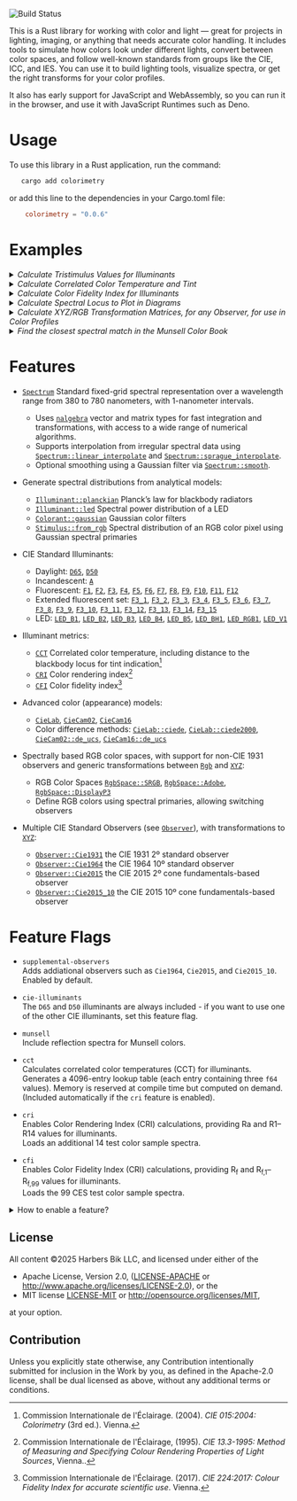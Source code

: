 
![Build Status](https://github.com/harbik/colorimetry/actions/workflows/build-and-test.yml/badge.svg)

This is a Rust library for working with color and light — great for projects in lighting, imaging, or anything that needs accurate color handling.
It includes tools to simulate how colors look under different lights, convert between color spaces, and follow well-known standards from groups like the CIE, ICC, and IES.
You can use it to build lighting tools, visualize spectra, or get the right transforms for your color profiles.

It also has early support for JavaScript and WebAssembly, so you can run it in the browser, and use it with JavaScript Runtimes such as Deno.

# Usage
To use this library in a Rust application, run the command:
 ```bash
    cargo add colorimetry
```
or add this line to the dependencies in your Cargo.toml file:
```toml
    colorimetry = "0.0.6"
```

# Examples
<details>
<summary><i>Calculate Tristimulus Values for Illuminants</i></summary>

This example calculates the XYZ tristimulus values of the D65 illuminant for both the CIE 1931 2º standard observer and the CIE 2015 10º observer.

```rust
    use colorimetry::prelude::*;
    use colorimetry::illuminant::D65;
    use approx::assert_abs_diff_eq as check;

    // D65 Tristimulus values, using the CIE1931 standard observer by default
    let xyz_d65 = D65.xyz(None).set_illuminance(100.0);

    let [x, y, z] = xyz_d65.values();
    check!([x, y, z].as_ref(), [95.04, 100.0, 108.86].as_ref(),  epsilon = 5E-3);

    # #[cfg(feature = "supplemental-observers")]
    # {
    // D65 Tristimulus values using the CIE2015 10º observer
    // This requires the `supplemental-observers` feature (enabled by default)
    let xyz_d65_10 = D65
        .xyz(Some(Observer::Cie2015_10))
        .set_illuminance(100.0);

    let [x_10, y_10, z_10] = xyz_d65_10.values();
    check!([x_10, y_10, z_10].as_ref(), [94.72, 100.0, 107.143].as_ref(), epsilon = 5E-3);
    # }
```
</details>

<details>
<summary><i>Calculate Correlated Color Temperature and Tint</i></summary>

The correlated color temperature (CCT) of an illuminant, typically expressed in kelvin (K),
describes whether a light source appears warm (low CCT) or cool (high CCT). It is a key parameter
for characterizing the visual appearance of white light .
This example calculates both the correlated color temperature and the deviation from the Planckian
locus, often referred to as the tint.

```rust
    use colorimetry::prelude::*;
    # #[cfg(feature="cie-illuminants")]
    use colorimetry::illuminant::A;
    use approx::assert_abs_diff_eq as check;

    // Calculate CCT and Duv for the A illuminant
    // Requires `cct`, and `cie-illuminants` features
    # #[cfg(all(feature="cct", feature="cie-illuminants"))]
    let [cct, duv] = A.cct().unwrap().values();
    # #[cfg(all(feature="cct", feature="cie-illuminants"))]
    check!([cct, duv].as_ref(), [2855.4977, 0.0].as_ref(),  epsilon = 5E-4);
```
</details>

<details>
<summary><i>Calculate Color Fidelity Index for Illuminants</i></summary>

The CIE has announced that the Color Fidelity Index (CFI) will replace the Color Rendering Index
(CRI) as the standard metric for evaluating color rendering. Both indices aim to quantify how
accurately a light source reproduces the colors of illuminated objects. However, the CFI offers a
significant improvement in accuracy by using 99 reference color samples and more advanced color
difference metrics, compared to the CRI’s use of only 8 samples.
Below is an example calculation of the general Color Fidelity Index for the CIE F2 illuminant:

```rust
    use colorimetry::prelude::*;
    # #[cfg(feature = "cie-illuminants")]
    use colorimetry::illuminant::F2;
    use approx::assert_abs_diff_eq as check;

    # #[cfg(all(feature = "cfi", feature = "cie-illuminants"))]
    # {
    // Calculate the Color Fidelity Index of the CIE F2 standard illuminant
    // Requires `cfi`, and `cie-illuminants` features
    let cf_f2 = F2.cfi().unwrap();
    let cf = cf_f2.general_color_fidelity_index();
    check!(cf, 70.3,  epsilon = 1E-1);
    # }
```
</details>

<details>

<summary><i>Calculate Spectral Locus to Plot in Diagrams</i></summary>

The spectral locus is the boundary in a chromaticity diagram that encloses all perceivable,
physically realizable colors. Due to its shape, it is sometimes informally referred to as the
"horseshoe."
Below, we compute the chromaticity coordinates that define the spectral locus.

```rust
    use colorimetry::observer::Observer::Cie1931;
    let mut locus = Vec::new();
    let wavelength_range = Cie1931.spectral_locus_wavelength_range();
    for wavelength in wavelength_range {
        // unwrap OK because nm is in range
        let xyz = Cie1931.xyz_at_wavelength(wavelength).unwrap();
        let chromaticity = xyz.chromaticity();
        locus.push([wavelength as f64, chromaticity.x(), chromaticity.y()]);
    }
    println!("{locus:?}");
```
</details>

<details>
<summary><i>Calculate XYZ/RGB Transformation Matrices, for any Observer, for use in Color Profiles</i></summary>
This is usually done with the CIE 1931 Standard Observer, but this library supports any observer—as long as both the color space and the data use the same one.  
Instead of fixed XYZ values, it computes conversions from the spectral definitions of the primaries to be able to do so.
Here, we compute transformation matrices for the `DisplayP3` color space using both the `Cie1931` and `Cie2015` observers.  

```rust
    use approx::assert_abs_diff_eq as check;
    use colorimetry::observer::Observer;
    use colorimetry::rgb::RgbSpace::DisplayP3;

    let xyz2rgb_31 = Observer::Cie1931.xyz2rgb(DisplayP3);
    let want31 = nalgebra::Matrix3::new(
         2.4933, -0.9313,	-0.4027,
        -0.8298,  1.7629,	 0.0236,
         0.0355, -0.076,	 0.9574
    );
    check!(xyz2rgb_31, want31, epsilon=5E-4);

    let rgb2xyz_31 = Observer::Cie1931.rgb2xyz(DisplayP3);
    let want31inv = nalgebra::Matrix3::new(
        0.4866, 0.2656, 0.1981,
        0.2291, 0.6917, 0.0792,
        0.0001, 0.0451, 1.0433,

    );
    check!(rgb2xyz_31, want31inv, epsilon=5E-4);
    # #[cfg(feature = "supplemental-observers")]
    # {
    // requires `supplemental-observers` 
    use colorimetry::observer::Observer::Cie2015;

    let xyz2rgb_15 = Cie2015.xyz2rgb(DisplayP3);
    let want15 = nalgebra::Matrix3::new(
        2.5258,  -1.0009,	-0.3649,
        -0.9006,   1.8546,	-0.0011,
        0.0279,  -0.0574,	 0.95874
    );
    check!(xyz2rgb_15, want15, epsilon=5E-4);
    # }
```
</details>

<details>
<summary><i>Find the closest spectral match in the Munsell Color Book</i></summary>

This example finds the best matching color in the Munsell Color Book for a given sample—in this case, the R9 test color used in the CRI color rendering method.
It uses the `CieCam16::de_ucs` color difference metric and the `Cie2015_10` standard observer to calculate perceptual similarity.

The closest match identified is Munsell "5R 5/14", a vivid red hue, with a color difference of just 3 ΔE.  
In practical terms, a ΔE of 3 is considered a close match—just at the threshold where most observers might start to notice a difference under controlled viewing conditions.

```rust
    # #[cfg(all(feature= "cri", feature = "supplemental-observers", feature = "munsell"))]
    # {
    use approx::assert_abs_diff_eq as check;
    use colorimetry::observer::Observer::Cie2015_10;
    use colorimetry::colorant::MunsellMattCollection;
    use colorimetry::colorant::TCS;

    let cri_r9 = &TCS[8];
    let (key, delta_e) = MunsellMattCollection::match_ciecam16(
        cri_r9,
        None,
        None,
        Some(Cie2015_10),
    )
    .unwrap();
    assert_eq!(key, "5R4/14");
    check!(delta_e, 3.0, epsilon = 5e-2);
    # }
```
</details>

# Features

- [`Spectrum`] Standard fixed-grid spectral representation over a wavelength range from 380 to 780 nanometers, with 1-nanometer intervals.  
  - Uses [`nalgebra`] vector and matrix types for fast integration and transformations, with access to a wide range of numerical algorithms.  
  - Supports interpolation from irregular spectral data using [`Spectrum::linear_interpolate`] and [`Spectrum::sprague_interpolate`].  
  - Optional smoothing using a Gaussian filter via [`Spectrum::smooth`].

- Generate spectral distributions from analytical models:  
  - [`Illuminant::planckian`] Planck’s law for blackbody radiators  
  - [`Illuminant::led`] Spectral power distribution of a LED  
  - [`Colorant::gaussian`] Gaussian color filters  
  - [`Stimulus::from_rgb`] Spectral distribution of an RGB color pixel using Gaussian spectral primaries

- CIE Standard Illuminants:  
  - Daylight: [`D65`], [`D50`]  
  - Incandescent: [`A`]  
  - Fluorescent: [`F1`], [`F2`], [`F3`], [`F4`], [`F5`], [`F6`], [`F7`], [`F8`], [`F9`], [`F10`], [`F11`], [`F12`]  
  - Extended fluorescent set: [`F3_1`], [`F3_2`], [`F3_3`], [`F3_4`], [`F3_5`], [`F3_6`], [`F3_7`], [`F3_8`], [`F3_9`], [`F3_10`], [`F3_11`], [`F3_12`], [`F3_13`], [`F3_14`], [`F3_15`]  
  - LED: [`LED_B1`], [`LED_B2`], [`LED_B3`], [`LED_B4`], [`LED_B5`], [`LED_BH1`], [`LED_RGB1`], [`LED_V1`]

- Illuminant metrics:  
  - [`CCT`] Correlated color temperature, including distance to the blackbody locus for tint indication[^1]
  - [`CRI`] Color rendering index[^2]  
  - [`CFI`] Color fidelity index[^3]

- Advanced color (appearance) models:  
  - [`CieLab`], [`CieCam02`], [`CieCam16`]  
  - Color difference methods: [`CieLab::ciede`], [`CieLab::ciede2000`], [`CieCam02::de_ucs`], [`CieCam16::de_ucs`]

- Spectrally based RGB color spaces, with support for non-CIE 1931 observers and generic transformations between [`Rgb`] and [`XYZ`]:  
  - RGB Color Spaces [`RgbSpace::SRGB`],  [`RgbSpace::Adobe`], [`RgbSpace::DisplayP3`]
  - Define RGB colors using spectral primaries, allowing switching observers

- Multiple CIE Standard Observers (see [`Observer`]), with transformations to [`XYZ`]:  
  - [`Observer::Cie1931`] the CIE 1931 2º standard observer  
  - [`Observer::Cie1964`] the CIE 1964 10º standard observer  
  - [`Observer::Cie2015`] the CIE 2015 2º cone fundamentals-based observer  
  - [`Observer::Cie2015_10`] the CIE 2015 10º cone fundamentals-based observer

# Feature Flags

- `supplemental-observers`  
  Adds addiational observers such as `Cie1964`, `Cie2015`, and `Cie2015_10`. Enabled by default.


- `cie-illuminants`  
  The `D65` and `D50` illuminants are always included - if you want to use one of the other CIE illuminants, set this feature flag.
- `munsell`  
  Include reflection spectra for Munsell colors.

- `cct`  
  Calculates correlated color temperatures (CCT) for illuminants.
  Generates a 4096-entry lookup table (each entry containing three `f64` values).
  Memory is reserved at compile time but computed on demand.
  (Included automatically if the `cri` feature is enabled).

- `cri`  
  Enables Color Rendering Index (CRI) calculations, providing Ra and R1–R14 values for illuminants.  
  Loads an additional 14 test color sample spectra.

- `cfi`  
  Enables Color Fidelity Index (CRI) calculations, providing R<sub>f</sub> and R<sub>f,1</sub>–R<sub>f,99</sub> values for illuminants.  
  Loads the 99 CES test color sample spectra.

<details>
<summary>How to enable a feature?</summary>

To enable a feature, such as `cri` and `munsell`, use 

```bash
cargo add colorimetry -F cri,munsell
```
or
```bash
cargo add colorimetry --features cri,munsell
```

Alternatively, configure features manually in your `Cargo.toml`:

```toml
colorimetry = { version = "0.0.6", features = ["cri", "munsell"] }
```

</details>

## License
All content &copy;2025 Harbers Bik LLC, and licensed under either of the

 * Apache License, Version 2.0,
   ([LICENSE-APACHE](LICENSE-APACHE) or <http://www.apache.org/licenses/LICENSE-2.0>), or the
 * MIT license
   [LICENSE-MIT](LICENSE-MIT) or <http://opensource.org/licenses/MIT>,

at your option.

## Contribution

Unless you explicitly state otherwise, any Contribution intentionally submitted
for inclusion in the Work by you, as defined in the Apache-2.0 license, shall be
dual licensed as above, without any additional terms or conditions.

[`nalgebra`]:https://docs.rs/nalgebra/latest/nalgebra/ 
[`Spectrum`]: https://docs.rs/colorimetry/latest/colorimetry/spectrum/struct.Spectrum.html
[`Spectrum::linear_interpolate`]: https://docs.rs/colorimetry/latest/colorimetry/spectrum/struct.Spectrum.html#method.linear_interpolate
[`Spectrum::sprague_interpolate`]: https://docs.rs/colorimetry/latest/colorimetry/spectrum/struct.Spectrum.html#method.sprague_interpolate
[`Spectrum::smooth`]: https://docs.rs/colorimetry/latest/colorimetry/spectrum/struct.Spectrum.html#method.smooth
[`Illuminant`]: https://docs.rs/colorimetry/latest/colorimetry/illuminant/struct.Illuminant.html
[`Illuminant::planckian`]: https://docs.rs/colorimetry/latest/colorimetry/illuminant/struct.Illuminant.html#method.planckian
[`Illuminant::led`]: https://docs.rs/colorimetry/latest/colorimetry/illuminant/struct.Illuminant.html#method.led
[`CieLab`]: https://docs.rs/colorimetry/latest/colorimetry/lab/struct.CieLab.html
[`CieLab::ciede`]: https://docs.rs/colorimetry/latest/colorimetry/lab/struct.CieLab.html#method.ciede
[`CieLab::ciede2000`]: https://docs.rs/colorimetry/latest/colorimetry/lab/struct.CieLab.html#method.ciede2000
[`CieCam02`]: https://docs.rs/colorimetry/latest/colorimetry/cam/struct.CieCam02.html
[`CieCam02::de_ucs`]: https://docs.rs/colorimetry/latest/colorimetry/cam/struct.CieCam02.html#method.de_ucs
[`CieCam16`]: https://docs.rs/colorimetry/latest/colorimetry/cam/struct.CieCam16.html
[`CieCam16::de_ucs`]: https://docs.rs/colorimetry/latest/colorimetry/cam/struct.CieCam16.html#method.de_ucs
[`CCT`]: https://docs.rs/colorimetry/latest/colorimetry/illuminant/struct.CCT.html
[`CRI`]: https://docs.rs/colorimetry/latest/colorimetry/illuminant/struct.CRI.html
[`CFI`]: https://docs.rs/colorimetry/latest/colorimetry/illuminant/struct.CFI.html
[`Colorant`]: https://docs.rs/colorimetry/latest/colorimetry/colorant/struct.Colorant.html
[`Colorant::gaussian`]: https://docs.rs/colorimetry/latest/colorimetry/colorant/struct.Colorant.html#method.gaussian
[`Stimulus`]: https://docs.rs/colorimetry/latest/colorimetry/stimulus/struct.Stimulus.html
[`Stimulus::from_srgb`]: https://docs.rs/colorimetry/latest/colorimetry/stimulus/struct.Stimulus.html#method.from_srgb
[`Stimulus::from_rgb`]: https://docs.rs/colorimetry/latest/colorimetry/stimulus/struct.Stimulus.html#method.from_rgb
[Colorimetric Observers]: https://docs.rs/colorimetry/latest/colorimetry/observer/index.html
[`Observer`]: https://docs.rs/colorimetry/latest/colorimetry/observer/enum.Observer.html
[`Observer::Cie1931`]: https://docs.rs/colorimetry/latest/colorimetry/observer/enum.Observer.html#variant.Cie1931
[`Observer::Cie1964`]: https://docs.rs/colorimetry/latest/colorimetry/observer/enum.Observer.html#variant.Cie1964
[`Observer::Cie2015`]: https://docs.rs/colorimetry/latest/colorimetry/observer/enum.Observer.html#variant.Ci2015e
[`Observer::Cie2015_10`]: https://docs.rs/colorimetry/latest/colorimetry/observer/enum.Observer.html#variant.Cie2015_10
[`ObserverData`]:https://docs.rs/colorimetry/latest/colorimetry/observer/enum.ObserverData.html 
[`Observer.xyz`]: https://docs.rs/colorimetry/latest/colorimetry/observer/struct.ObserverData.html#method.xyz
[`CIE1931`]: https://docs.rs/colorimetry/latest/colorimetry/data/observers/static.CIE1931.html
[`CIE1964`]: https://docs.rs/colorimetry/latest/colorimetry/data/observers/static.CIE1964.html
[`CIE2015`]: https://docs.rs/colorimetry/latest/colorimetry/data/observers/static.CIE2015.html
[`CIE2015_10`]: https://docs.rs/colorimetry/latest/colorimetry/data/observers/static.CIE2015_10.html
[`XYZ`]: https://docs.rs/colorimetry/latest/colorimetry/xyz/struct.XYZ.html
[`Rgb`]: https://docs.rs/colorimetry/latest/colorimetry/rgb/struct.RGB.html
[`WideRgb`]: https://docs.rs/colorimetry/latest/colorimetry/widergb/struct.WideRgb.html
[`RgbSpace`]: https://docs.rs/colorimetry/latest/colorimetry/rgbspace/enum.RgbSpace.html
[`RgbSpace::SRGB`]: https://docs.rs/colorimetry/latest/colorimetry/rgbspace/enum.RgbSpace.html#variant.SRGB
[`RgbSpace::Adobe`]: https://docs.rs/colorimetry/latest/colorimetry/rgbspace/enum.RgbSpace.html#variant.Adobe
[`RgbSpace::DisplayP3`]: https://docs.rs/colorimetry/latest/colorimetry/rgbspace/enum.RgbSpace.html#variant.DisplayP3
[`RgbSpaceData`]: https://docs.rs/colorimetry/latest/colorimetry/rgbspace/struct.RgbSpaceData.html

[`D50`]: https://docs.rs/colorimetry/latest/colorimetry/data/illuminants/static.D50.html 
[`D65`]: https://docs.rs/colorimetry/latest/colorimetry/data/illuminants/static.D65.html 
[`A`]: https://docs.rs/colorimetry/latest/colorimetry/data/illuminants/static.A.html 
[`F1`]: https://docs.rs/colorimetry/latest/colorimetry/data/illuminants/static.F1.html 
[`F2`]: https://docs.rs/colorimetry/latest/colorimetry/data/illuminants/static.F2.html 
[`F3`]: https://docs.rs/colorimetry/latest/colorimetry/data/illuminants/static.F3.html 
[`F4`]: https://docs.rs/colorimetry/latest/colorimetry/data/illuminants/static.F4.html 
[`F5`]: https://docs.rs/colorimetry/latest/colorimetry/data/illuminants/static.F5.html 
[`F6`]: https://docs.rs/colorimetry/latest/colorimetry/data/illuminants/static.F6.html 
[`F7`]: https://docs.rs/colorimetry/latest/colorimetry/data/illuminants/static.F7.html 
[`F8`]: https://docs.rs/colorimetry/latest/colorimetry/data/illuminants/static.F8.html 
[`F9`]: https://docs.rs/colorimetry/latest/colorimetry/data/illuminants/static.F9.html 
[`F10`]: https://docs.rs/colorimetry/latest/colorimetry/data/illuminants/static.F10.html 
[`F11`]: https://docs.rs/colorimetry/latest/colorimetry/data/illuminants/static.F11.html 
[`F12`]: https://docs.rs/colorimetry/latest/colorimetry/data/illuminants/static.F12.html 
[`F3_1`]: https://docs.rs/colorimetry/latest/colorimetry/data/illuminants/static.F3_1.html 
[`F3_2`]: https://docs.rs/colorimetry/latest/colorimetry/data/illuminants/static.F3_2.html 
[`F3_3`]: https://docs.rs/colorimetry/latest/colorimetry/data/illuminants/static.F3_3.html 
[`F3_4`]: https://docs.rs/colorimetry/latest/colorimetry/data/illuminants/static.F3_4.html 
[`F3_5`]: https://docs.rs/colorimetry/latest/colorimetry/data/illuminants/static.F3_5.html 
[`F3_6`]: https://docs.rs/colorimetry/latest/colorimetry/data/illuminants/static.F3_6.html 
[`F3_7`]: https://docs.rs/colorimetry/latest/colorimetry/data/illuminants/static.F3_7.html 
[`F3_8`]: https://docs.rs/colorimetry/latest/colorimetry/data/illuminants/static.F3_8.html 
[`F3_9`]: https://docs.rs/colorimetry/latest/colorimetry/data/illuminants/static.F3_9.html 
[`F3_10`]: https://docs.rs/colorimetry/latest/colorimetry/data/illuminants/static.F3_10.html 
[`F3_11`]: https://docs.rs/colorimetry/latest/colorimetry/data/illuminants/static.F3_11.html 
[`F3_12`]: https://docs.rs/colorimetry/latest/colorimetry/data/illuminants/static.F3_12.html 
[`F3_13`]: https://docs.rs/colorimetry/latest/colorimetry/data/illuminants/static.F3_13.html 
[`F3_14`]: https://docs.rs/colorimetry/latest/colorimetry/data/illuminants/static.F3_14.html 
[`F3_15`]: https://docs.rs/colorimetry/latest/colorimetry/data/illuminants/static.F3_15.html 
[`LED_B1`]: https://docs.rs/colorimetry/latest/colorimetry/data/illuminants/static.LED_B1.html 
[`LED_B2`]: https://docs.rs/colorimetry/latest/colorimetry/data/illuminants/static.LED_B2.html 
[`LED_B3`]: https://docs.rs/colorimetry/latest/colorimetry/data/illuminants/static.LED_B3.html 
[`LED_B4`]: https://docs.rs/colorimetry/latest/colorimetry/data/illuminants/static.LED_B4.html 
[`LED_B5`]: https://docs.rs/colorimetry/latest/colorimetry/data/illuminants/static.LED_B5.html 
[`LED_BH1`]: https://docs.rs/colorimetry/latest/colorimetry/data/illuminants/static.LED_BH1.html 
[`LED_RGB1`]: https://docs.rs/colorimetry/latest/colorimetry/data/illuminants/static.LED_RGB1.html 
[`LED_V1`]: https://docs.rs/colorimetry/latest/colorimetry/data/illuminants/static.LED_V1.html 

[^1]: Commission Internationale de l'Éclairage. (2004). *CIE 015:2004: Colorimetry* (3rd ed.). Vienna.
[^2]: Commission Internationale de l'Éclairage, (1995). *CIE 13.3-1995: Method of Measuring and Specifying Colour Rendering Properties of Light Sources*, Vienna..
[^3]: Commission Internationale de l'Éclairage. (2017). *CIE 224:2017: Colour Fidelity Index for accurate scientific use*. Vienna.
